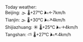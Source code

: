 Today weather:  
Beijing: 🌫  🌡️+27°C 🌬️←7km/h  
Tianjin: 🌫  🌡️+30°C 🌬️↗4km/h  
Shijiazhuang: ☀️   🌡️+25°C 🌬️→4km/h  
Tangshan: ⛅️  🌡️+27°C 🌬️↖4km/h  
